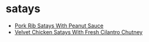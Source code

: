 # satays

 * [Pork Rib Satays With Peanut Sauce](index/p/pork-rib-satays-with-peanut-sauce-101690.json)
 * [Velvet Chicken Satays With Fresh Cilantro Chutney](index/v/velvet-chicken-satays-with-fresh-cilantro-chutney-159.json)
